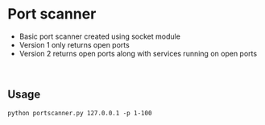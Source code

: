 # Port scanner 

  - Basic port scanner created using socket module
  - Version 1 only returns open ports
  - Version 2 returns open ports along with services running on open ports
<br>

## Usage

```
python portscanner.py 127.0.0.1 -p 1-100
```
